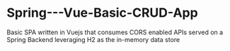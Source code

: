 # Spring---Vue-Basic-CRUD-App
Basic SPA written in Vuejs that consumes CORS enabled APIs served on a Spring Backend leveraging H2 as the in-memory data store
